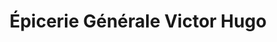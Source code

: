 ---
title: "Épicerie Générale Victor Hugo"
url: /puteaux/epicerie-generale-victor-hugo/
shop: Lebensmittel
---